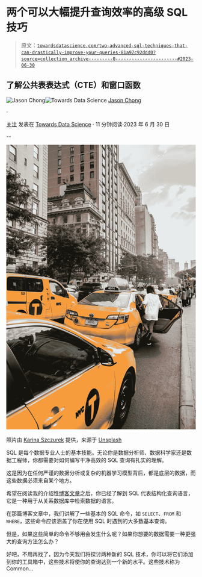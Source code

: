 # 两个可以大幅提升查询效率的高级 SQL 技巧

> 原文：[`towardsdatascience.com/two-advanced-sql-techniques-that-can-drastically-improve-your-queries-81a97c92ddd0?source=collection_archive---------0-----------------------#2023-06-30`](https://towardsdatascience.com/two-advanced-sql-techniques-that-can-drastically-improve-your-queries-81a97c92ddd0?source=collection_archive---------0-----------------------#2023-06-30)

## 了解公共表表达式（CTE）和窗口函数

[](https://chongjason.medium.com/?source=post_page-----81a97c92ddd0--------------------------------)![Jason Chong](https://chongjason.medium.com/?source=post_page-----81a97c92ddd0--------------------------------)[](https://towardsdatascience.com/?source=post_page-----81a97c92ddd0--------------------------------)![Towards Data Science](https://towardsdatascience.com/?source=post_page-----81a97c92ddd0--------------------------------) [Jason Chong](https://chongjason.medium.com/?source=post_page-----81a97c92ddd0--------------------------------)

·

[关注](https://medium.com/m/signin?actionUrl=https%3A%2F%2Fmedium.com%2F_%2Fsubscribe%2Fuser%2Fdc66e2ca621a&operation=register&redirect=https%3A%2F%2Ftowardsdatascience.com%2Ftwo-advanced-sql-techniques-that-can-drastically-improve-your-queries-81a97c92ddd0&user=Jason+Chong&userId=dc66e2ca621a&source=post_page-dc66e2ca621a----81a97c92ddd0---------------------post_header-----------) 发表在 [Towards Data Science](https://towardsdatascience.com/?source=post_page-----81a97c92ddd0--------------------------------) · 11 分钟阅读·2023 年 6 月 30 日[](https://medium.com/m/signin?actionUrl=https%3A%2F%2Fmedium.com%2F_%2Fvote%2Ftowards-data-science%2F81a97c92ddd0&operation=register&redirect=https%3A%2F%2Ftowardsdatascience.com%2Ftwo-advanced-sql-techniques-that-can-drastically-improve-your-queries-81a97c92ddd0&user=Jason+Chong&userId=dc66e2ca621a&source=-----81a97c92ddd0---------------------clap_footer-----------)

--

[](https://medium.com/m/signin?actionUrl=https%3A%2F%2Fmedium.com%2F_%2Fbookmark%2Fp%2F81a97c92ddd0&operation=register&redirect=https%3A%2F%2Ftowardsdatascience.com%2Ftwo-advanced-sql-techniques-that-can-drastically-improve-your-queries-81a97c92ddd0&source=-----81a97c92ddd0---------------------bookmark_footer-----------)![](img/b1f706d22404a4cbcab78d47197c01d4.png)

照片由 [Karina Szczurek](https://unsplash.com/@karinaszczurek?utm_source=medium&utm_medium=referral) 提供，来源于 [Unsplash](https://unsplash.com/?utm_source=medium&utm_medium=referral)

SQL 是每个数据专业人士的基本技能。无论你是数据分析师、数据科学家还是数据工程师，你都需要对如何编写干净高效的 SQL 查询有扎实的理解。

这是因为在任何严谨的数据分析或复杂的机器学习模型背后，都是底层的数据，而这些数据必须来自某个地方。

希望在阅读我的介绍性[博客文章](https://medium.com/towards-data-science/10-most-important-sql-commands-every-data-analyst-needs-to-know-f0f568914b98)之后，你已经了解到 SQL 代表结构化查询语言，它是一种用于从关系数据库中检索数据的语言。

在那篇博客文章中，我们讲解了一些基本的 SQL 命令，如 `SELECT`、`FROM` 和 `WHERE`，这些命令应该涵盖了你在使用 SQL 时遇到的大多数基本查询。

但是，如果这些简单的命令不够用会发生什么呢？如果你想要的数据需要一种更强大的查询方法怎么办？

好吧，不用再找了，因为今天我们将探讨两种新的 SQL 技术，你可以将它们添加到你的工具箱中，这些技术将使你的查询达到一个新的水平。这些技术称为 Common…
